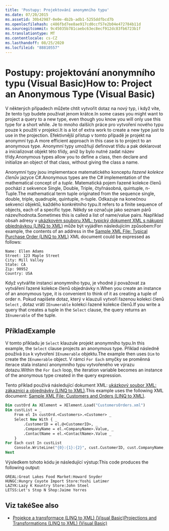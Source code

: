 ```yaml
---
title: 'Postupy: Projektování anonymního typu'
ms.date: 07/20/2015
ms.assetid: 30b42987-0e0e-4b2b-adb1-5255ddfbcd7b
ms.openlocfilehash: c486fbd7ee8ae917cd0ccf57e2b04e472784b11d
ms.sourcegitcommit: 9c45035b781caebc63ec8ecf912dc83fb6723b1f
ms.translationtype: MT
ms.contentlocale: cs-CZ
ms.lasthandoff: 08/25/2020
ms.locfileid: "88810557"
---
```

# <a name="how-to-project-an-anonymous-type-visual-basic"></a><span data-ttu-id="12135-102">Postupy: projektování anonymního typu (Visual Basic)</span><span class="sxs-lookup"><span data-stu-id="12135-102">How to: Project an Anonymous Type (Visual Basic)</span></span>
<span data-ttu-id="12135-103">V některých případech můžete chtít vytvořit dotaz na nový typ, i když víte, že tento typ budete používat jenom krátce.</span><span class="sxs-lookup"><span data-stu-id="12135-103">In some cases you might want to project a query to a new type, even though you know you will only use this type for a short while.</span></span> <span data-ttu-id="12135-104">Je to mnoho dalších práce pro vytvoření nového typu pouze k použití v projekci.</span><span class="sxs-lookup"><span data-stu-id="12135-104">It is a lot of extra work to create a new type just to use in the projection.</span></span> <span data-ttu-id="12135-105">Efektivnější přístup v tomto případě je projekt na anonymní typ.</span><span class="sxs-lookup"><span data-stu-id="12135-105">A more efficient approach in this case is to project to an anonymous type.</span></span> <span data-ttu-id="12135-106">Anonymní typy umožňují definovat třídu a pak deklarovat a inicializovat objekt této třídy, aniž by bylo nutné zadat název třídy.</span><span class="sxs-lookup"><span data-stu-id="12135-106">Anonymous types allow you to define a class, then declare and initialize an object of that class, without giving the class a name.</span></span>  
  
 <span data-ttu-id="12135-107">Anonymní typy jsou implementace matematického konceptu *řazené kolekce členů*v jazyce C#.</span><span class="sxs-lookup"><span data-stu-id="12135-107">Anonymous types are the C# implementation of the mathematical concept of a *tuple*.</span></span> <span data-ttu-id="12135-108">Matematická pojem řazené kolekce členů pochází z sekvence Single, Double, Triple, čtyřnásobná, quintuple, n-Tuple.</span><span class="sxs-lookup"><span data-stu-id="12135-108">The mathematical term tuple originated from the sequence single, double, triple, quadruple, quintuple, n-tuple.</span></span> <span data-ttu-id="12135-109">Odkazuje na konečnou sekvenci objektů, každého konkrétního typu.</span><span class="sxs-lookup"><span data-stu-id="12135-109">It refers to a finite sequence of objects, each of a specific type.</span></span> <span data-ttu-id="12135-110">Někdy se označuje jako seznam párů název/hodnota.</span><span class="sxs-lookup"><span data-stu-id="12135-110">Sometimes this is called a list of name/value pairs.</span></span> <span data-ttu-id="12135-111">Například obsah adresy v [ukázkovém souboru XML: typický dokument XML s nákupní objednávkou (LINQ to XML)](sample-xml-file-typical-purchase-order-linq-to-xml.md) může být vyjádřen následujícím způsobem:</span><span class="sxs-lookup"><span data-stu-id="12135-111">For example, the contents of an address in the [Sample XML File: Typical Purchase Order (LINQ to XML)](sample-xml-file-typical-purchase-order-linq-to-xml.md) XML document could be expressed as follows:</span></span>  
  
```
Name: Ellen Adams  
Street: 123 Maple Street  
City: Mill Valley  
State: CA  
Zip: 90952  
Country: USA  
```  
  
 <span data-ttu-id="12135-112">Když vytváříte instanci anonymního typu, je vhodné ji považovat za vytváření řazené kolekce členů objednávky n.</span><span class="sxs-lookup"><span data-stu-id="12135-112">When you create an instance of an anonymous type, it is convenient to think of it as creating a tuple of order n.</span></span> <span data-ttu-id="12135-113">Pokud napíšete dotaz, který v klauzuli vytvoří řazenou kolekci členů `Select` , dotaz vrátí `IEnumerable` kolekci řazené kolekce členů.</span><span class="sxs-lookup"><span data-stu-id="12135-113">If you write a query that creates a tuple in the `Select` clause, the query returns an `IEnumerable` of the tuple.</span></span>  
  
## <a name="example"></a><span data-ttu-id="12135-114">Příklad</span><span class="sxs-lookup"><span data-stu-id="12135-114">Example</span></span>  
 <span data-ttu-id="12135-115">V tomto příkladu je `Select` klauzule projekt anonymního typu.</span><span class="sxs-lookup"><span data-stu-id="12135-115">In this example, the `Select` clause projects an anonymous type.</span></span> <span data-ttu-id="12135-116">Příklad následně používá `Dim` k vytvoření `IEnumerable` objektu.</span><span class="sxs-lookup"><span data-stu-id="12135-116">The example then uses `Dim` to create the `IEnumerable` object.</span></span> <span data-ttu-id="12135-117">V rámci `For Each` smyčky se proměnná iterace stala instancí anonymního typu vytvořeného ve výrazu dotazu.</span><span class="sxs-lookup"><span data-stu-id="12135-117">Within the `For Each` loop, the iteration variable becomes an instance of the anonymous type created in the query expression.</span></span>  
  
 <span data-ttu-id="12135-118">Tento příklad používá následující dokument XML: [ukázkový soubor XML: zákazníci a objednávky (LINQ to XML)](sample-xml-file-customers-and-orders-linq-to-xml.md).</span><span class="sxs-lookup"><span data-stu-id="12135-118">This example uses the following XML document: [Sample XML File: Customers and Orders (LINQ to XML)](sample-xml-file-customers-and-orders-linq-to-xml.md).</span></span>  
  
```vb  
Dim custOrd As XElement = XElement.Load("CustomersOrders.xml")  
Dim custList = _  
    From el In custOrd.<Customers>.<Customer> _  
    Select New With { _  
        .CustomerID = el.@<CustomerID>, _  
        .CompanyName = el.<CompanyName>.Value, _  
        .ContactName = el.<ContactName>.Value _  
    }  
For Each cust In custList  
    Console.WriteLine("{0}:{1}:{2}", cust.CustomerID, cust.CompanyName, cust.ContactName)  
Next  
```  
  
 <span data-ttu-id="12135-119">Výsledkem tohoto kódu je následující výstup:</span><span class="sxs-lookup"><span data-stu-id="12135-119">This code produces the following output:</span></span>  
  
```console  
GREAL:Great Lakes Food Market:Howard Snyder  
HUNGC:Hungry Coyote Import Store:Yoshi Latimer  
LAZYK:Lazy K Kountry Store:John Steel  
LETSS:Let's Stop N Shop:Jaime Yorres  
```  
  
## <a name="see-also"></a><span data-ttu-id="12135-120">Viz také</span><span class="sxs-lookup"><span data-stu-id="12135-120">See also</span></span>

- [<span data-ttu-id="12135-121">Projekce a transformace (LINQ to XML) (Visual Basic)</span><span class="sxs-lookup"><span data-stu-id="12135-121">Projections and Transformations (LINQ to XML) (Visual Basic)</span></span>](projections-and-transformations-linq-to-xml.md)
